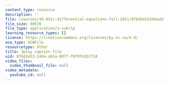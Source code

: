 ```yaml
---
content_type: resource
description: ''
file: /courses/18-03sc-differential-equations-fall-2011/8fbd2e5324daab5a007ff0f9f42b7718_kRR9EVzr4lc.srt
file_size: 60570
file_type: application/x-subrip
learning_resource_types: []
license: https://creativecommons.org/licenses/by-nc-sa/4.0/
ocw_type: OCWFile
resourcetype: Other
title: 3play caption file
uid: 8fbd2e53-24da-ab5a-007f-f0f9f42b7718
video_files:
  video_thumbnail_file: null
video_metadata:
  youtube_id: null
---
```

